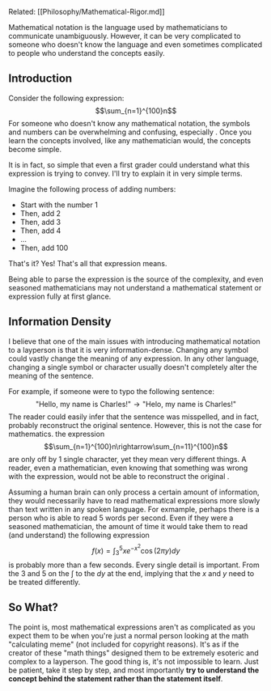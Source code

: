 Related: [[Philosophy/Mathematical-Rigor.md]]

Mathematical notation is the language used by mathematicians to communicate unambiguously. However, it can be very complicated to someone who doesn't know the language and even sometimes complicated to people who understand the concepts easily.

## Introduction
Consider the following expression:
$$\sum_{n=1}^{100}n$$
For someone who doesn't know any mathematical notation, the symbols and numbers can be overwhelming and confusing, especially . Once you learn the concepts involved, like any mathematician would, the concepts become simple.

It is in fact, so simple that even a first grader could understand what this expression is trying to convey. I'll try to explain it in very simple terms.

Imagine the following process of adding numbers:
- Start with the number 1
- Then, add 2
- Then, add 3
- Then, add 4
- ...
- Then, add 100

That's it? Yes! That's all that expression means.

Being able to parse the expression is the source of the complexity, and even seasoned mathematicians may not understand a mathematical statement or expression fully at first glance.

## Information Density

I believe that one of the main issues with introducing mathematical notation to a layperson is that it is very information-dense. Changing any symbol could vastly change the meaning of any expression. In any other language, changing a single symbol or character usually doesn't completely alter the meaning of the sentence.

For example, if someone were to typo the following sentence:
$$\text{"Hello, my name is Charles!"} \rightarrow \text{"Helo, my name is Charles!"}$$
The reader could easily infer that the sentence was misspelled, and in fact, probably reconstruct the original sentence. However, this is not the case for mathematics. the expression
$$\sum_{n=1}^{100}n\rightarrow\sum_{n=11}^{100}n$$
are only off by 1 single character, yet they mean very different things. A reader, even a mathematician, even knowing that something was wrong with the expression, would not be able to reconstruct the original .

Assuming a human brain can only process a certain amount of information, they would necessarily have to read mathematical expressions more slowly than text written in any spoken language. For exmample, perhaps there is a person who is able to read 5 words per second. Even if they were a seasoned mathematician, the amount of time it would take them to read (and understand) the following expression
$$f(x)=\int_3^5xe^{-x^2}\cos(2\pi y)dy$$
is probably more than a few seconds. Every single detail is important. From the 3 and 5 on the $\int$ to the $dy$ at the end, implying that the $x$ and $y$ need to be treated differently.

## So What?
The point is, most mathematical expressions aren't as complicated as you expect them to be when you're just a normal person looking at the math "calculating meme" (not included for copyright reasons). It's as if the creator of these "math things" designed them to be extremely esoteric and complex to a layperson. The good thing is, it's not impossible to learn. Just be patient, take it step by step, and most importantly **try to understand the concept behind the statement rather than the statement itself**.
